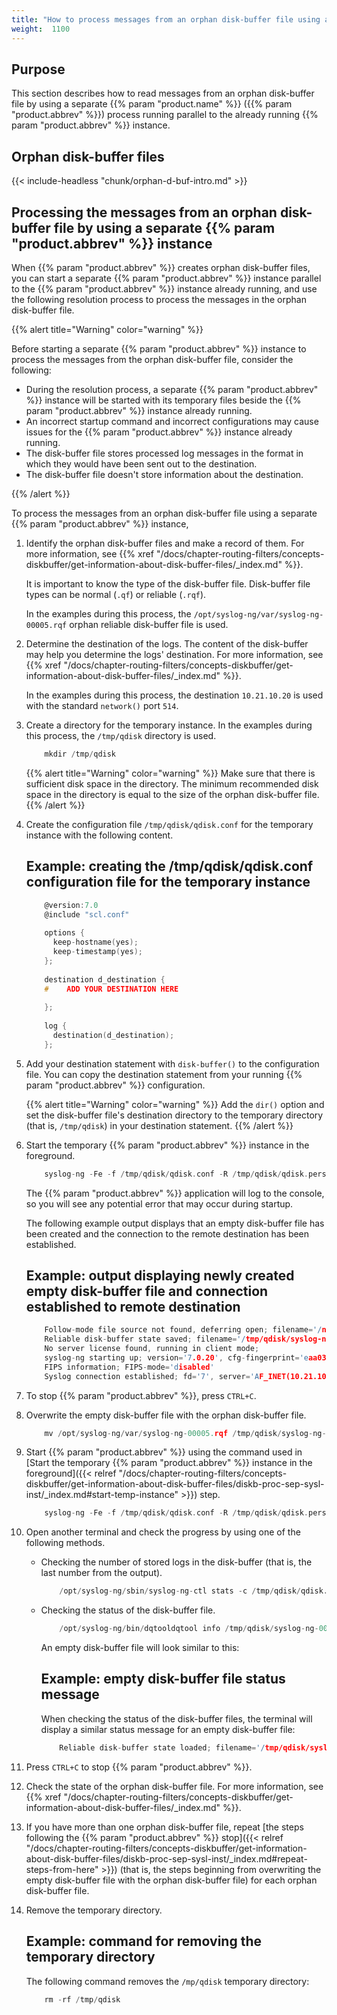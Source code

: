 ```yaml
---
title: "How to process messages from an orphan disk-buffer file using a separate syslog-ng OSE instance"
weight:  1100
---
```

<!-- DISCLAIMER: This file is based on the syslog-ng Open Source Edition documentation https://github.com/balabit/syslog-ng-ose-guides/commit/2f4a52ee61d1ea9ad27cb4f3168b95408fddfdf2 and is used under the terms of The syslog-ng Open Source Edition Documentation License. The file has been modified by Axoflow. -->

## Purpose

This section describes how to read messages from an orphan disk-buffer file by using a separate {{% param "product.name" %}} ({{% param "product.abbrev" %}}) process running parallel to the already running {{% param "product.abbrev" %}} instance.


## Orphan disk-buffer files

{{< include-headless "chunk/orphan-d-buf-intro.md" >}}



## Processing the messages from an orphan disk-buffer file by using a separate {{% param "product.abbrev" %}} instance

When {{% param "product.abbrev" %}} creates orphan disk-buffer files, you can start a separate {{% param "product.abbrev" %}} instance parallel to the {{% param "product.abbrev" %}} instance already running, and use the following resolution process to process the messages in the orphan disk-buffer file.

{{% alert title="Warning" color="warning" %}}

Before starting a separate {{% param "product.abbrev" %}} instance to process the messages from the orphan disk-buffer file, consider the following:

  - During the resolution process, a separate {{% param "product.abbrev" %}} instance will be started with its temporary files beside the {{% param "product.abbrev" %}} instance already running.
  - An incorrect startup command and incorrect configurations may cause issues for the {{% param "product.abbrev" %}} instance already running.
  - The disk-buffer file stores processed log messages in the format in which they would have been sent out to the destination.
  - The disk-buffer file doesn't store information about the destination.

{{% /alert %}}


To process the messages from an orphan disk-buffer file using a separate {{% param "product.abbrev" %}} instance,

1.  Identify the orphan disk-buffer files and make a record of them. For more information, see {{% xref "/docs/chapter-routing-filters/concepts-diskbuffer/get-information-about-disk-buffer-files/_index.md" %}}.
    
    It is important to know the type of the disk-buffer file. Disk-buffer file types can be normal (`.qf`) or reliable (`.rqf`).
    
    In the examples during this process, the `/opt/syslog-ng/var/syslog-ng-00005.rqf` orphan reliable disk-buffer file is used.

2.  Determine the destination of the logs. The content of the disk-buffer may help you determine the logs' destination. For more information, see {{% xref "/docs/chapter-routing-filters/concepts-diskbuffer/get-information-about-disk-buffer-files/_index.md" %}}.
    
    In the examples during this process, the destination `10.21.10.20` is used with the standard `network()` port `514`.

3.  Create a directory for the temporary instance. In the examples during this process, the `/tmp/qdisk` directory is used.
    
    ```c
        mkdir /tmp/qdisk
    ```
    
    {{% alert title="Warning" color="warning" %}}
Make sure that there is sufficient disk space in the directory. The minimum recommended disk space in the directory is equal to the size of the orphan disk-buffer file.
    {{% /alert %}}

4.  Create the configuration file `/tmp/qdisk/qdisk.conf` for the temporary instance with the following content.
    
    
    ## Example: creating the /tmp/qdisk/qdisk.conf configuration file for the temporary instance
    
    ```c
        @version:7.0
        @include "scl.conf"
        
        options {
          keep-hostname(yes);
          keep-timestamp(yes);
        };
        
        destination d_destination {
        #    ADD YOUR DESTINATION HERE
        
        };
        
        log {
          destination(d_destination);
        };
    ```
    

5.  Add your destination statement with `disk-buffer()` to the configuration file. You can copy the destination statement from your running {{% param "product.abbrev" %}} configuration.
    
    {{% alert title="Warning" color="warning" %}}
Add the `dir()` option and set the disk-buffer file's destination directory to the temporary directory (that is, `/tmp/qdisk`) in your destination statement.
    {{% /alert %}}

6.  <span id="start-temp-instance"></span>Start the temporary {{% param "product.abbrev" %}} instance in the foreground.
    
    ```c
        syslog-ng -Fe -f /tmp/qdisk/qdisk.conf -R /tmp/qdisk/qdisk.persist -c /tmp/qdisk/qdisk.ctl
    ```
    
    The {{% param "product.abbrev" %}} application will log to the console, so you will see any potential error that may occur during startup.
    
    The following example output displays that an empty disk-buffer file has been created and the connection to the remote destination has been established.
    
    
    ## Example: output displaying newly created empty disk-buffer file and connection established to remote destination
    
    ```c
        Follow-mode file source not found, deferring open; filename='/no_such_file_or.dir'
        Reliable disk-buffer state saved; filename='/tmp/qdisk/syslog-ng-00000.rqf', qdisk_length='0'
        No server license found, running in client mode;
        syslog-ng starting up; version='7.0.20', cfg-fingerprint='eaa03b9efb88b87d7c1b0ce7efd042ed8ac0c013', cfg-nonce-ndx='0', cfg-signature='c0327a7f7e6418ce0399a75089377dfb662bb072'
        FIPS information; FIPS-mode='disabled'
        Syslog connection established; fd='7', server='AF_INET(10.21.10.20:514)', local='AF_INET(0.0.0.0:0)'
    ```
    

7.  To stop {{% param "product.abbrev" %}}, press `CTRL+C`.

8.  <span id="repeat-steps-from-here"></span>Overwrite the empty disk-buffer file with the orphan disk-buffer file.
    
    ```c
        mv /opt/syslog-ng/var/syslog-ng-00005.rqf /tmp/qdisk/syslog-ng-00000.rqf
    ```

9.  Start {{% param "product.abbrev" %}} using the command used in [Start the temporary {{% param "product.abbrev" %}} instance in the foreground]({{< relref "/docs/chapter-routing-filters/concepts-diskbuffer/get-information-about-disk-buffer-files/diskb-proc-sep-sysl-inst/_index.md#start-temp-instance" >}}) step.
    
    ```c
        syslog-ng -Fe -f /tmp/qdisk/qdisk.conf -R /tmp/qdisk/qdisk.persist -c /tmp/qdisk/qdisk.ctl
    ```

10. Open another terminal and check the progress by using one of the following methods.
    
      - Checking the number of stored logs in the disk-buffer (that is, the last number from the output).
        
        ```c
            /opt/syslog-ng/sbin/syslog-ng-ctl stats -c /tmp/qdisk/qdisk.ctl | grep 'dst.*queued'
        ```
    
      - Checking the status of the disk-buffer file.
        
        ```c
            /opt/syslog-ng/bin/dqtooldqtool info /tmp/qdisk/syslog-ng-00000.rqf
        ```
        
        An empty disk-buffer file will look similar to this:
        
        
        ## Example: empty disk-buffer file status message
        
        When checking the status of the disk-buffer files, the terminal will display a similar status message for an empty disk-buffer file:
        
        ```c
            Reliable disk-buffer state loaded; filename='/tmp/qdisk/syslog-ng-00000.rqf', queue_length='0', size='0'
        ```
        

11. Press `CTRL+C` to stop {{% param "product.abbrev" %}}.

12. Check the state of the orphan disk-buffer file. For more information, see {{% xref "/docs/chapter-routing-filters/concepts-diskbuffer/get-information-about-disk-buffer-files/_index.md" %}}.

13. If you have more than one orphan disk-buffer file, repeat [the steps following the {{% param "product.abbrev" %}} stop]({{< relref "/docs/chapter-routing-filters/concepts-diskbuffer/get-information-about-disk-buffer-files/diskb-proc-sep-sysl-inst/_index.md#repeat-steps-from-here" >}}) (that is, the steps beginning from overwriting the empty disk-buffer file with the orphan disk-buffer file) for each orphan disk-buffer file.

14. Remove the temporary directory.
    
    
    ## Example: command for removing the temporary directory
    
    The following command removes the `/mp/qdisk` temporary directory:
    
    ```c
        rm -rf /tmp/qdisk
    ```
